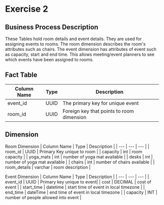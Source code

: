 # Exercise 2

## Business Process Description

These Tables hold room details and event details. They are used for assigning events to rooms. The room dimension describes the room's attributes such as chairs. The event dimension has attributes of event such as capacity, start and end time. This allows meeting/event planners to see which events have been assigned to rooms.


## Fact Table

| Column Name | Type | Description |
| --- | --- | --- |
| event_id | UUID | The primary key for unique event |
| room_id | UUID | Foreign key that points to room dimension |

## Dimension

Room Dimension
| Column Name | Type | Description |
| --- | --- | --- |
| room_id | UUID | Primary Key unique to room  |
| capacity | int | room capacity |
| yoga_mats | int | number of yoga mat available |
| desks | int | number of yoga mat available |
| chairs | int | number of chairs available |
| room_details | varchar | room description |

Event Dimension
| Column Name | Type | Description |
| --- | --- | --- |
| event_id | UUID | Primary key unique to event|
| cost | DECIMAL  | cost of event |
| start_time | datetime | start time of event in local timezone |
| end_time | dateTime | end time of event in local timezone |
| capacity | INT | number of people allowed into event |


